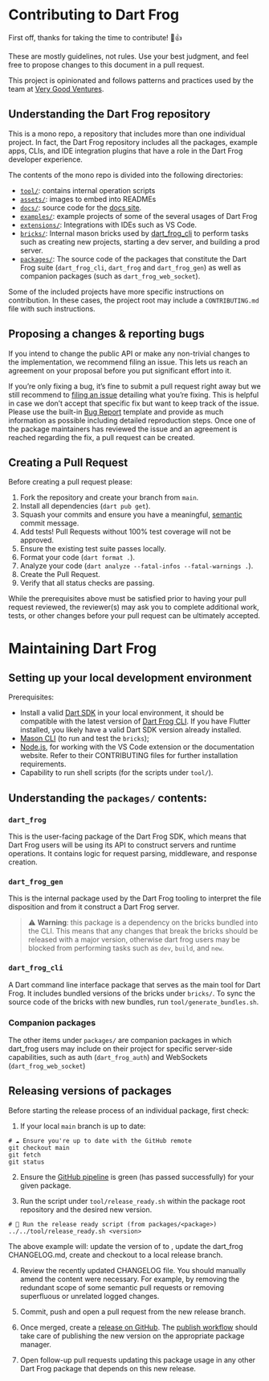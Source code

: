 # Contributing to Dart Frog

First off, thanks for taking the time to contribute! 🎉👍

These are mostly guidelines, not rules. Use your best judgment, and feel free to propose changes to this document in a pull request.

This project is opinionated and follows patterns and practices used by the team at [Very Good Ventures][very_good_ventures_link].

## Understanding the Dart Frog repository

This is a mono repo, a repository that includes more than one individual project. In fact, the Dart Frog repository includes all the packages, example apps, CLIs, and IDE integration plugins that have a role in the Dart Frog developer experience.

The contents of the mono repo is divided into the following directories:

- [`tool/`](https://github.com/VeryGoodOpenSource/dart_frog/tree/main/tool): contains internal operation scripts
- [`assets/`](https://github.com/VeryGoodOpenSource/dart_frog/tree/main/assets): images to embed into READMEs
- [`docs/`](https://github.com/VeryGoodOpenSource/dart_frog/tree/main/docs): source code for the [docs site][dart_frog_site].
- [`examples/`](https://github.com/VeryGoodOpenSource/dart_frog/tree/main/examples): example projects of some of the several usages of Dart Frog
- [`extensions/`](https://github.com/VeryGoodOpenSource/dart_frog/tree/main/extensions): Integrations with IDEs such as VS Code.
- [`bricks/`](https://github.com/VeryGoodOpenSource/dart_frog/tree/main/bricks): Internal mason bricks used by [dart_frog_cli][dart_frog_cli_link] to perform tasks such as creating new projects, starting a dev server, and building a prod server.
- [`packages/`](https://github.com/VeryGoodOpenSource/dart_frog/tree/main/packages): The source code of the packages that constitute the Dart Frog suite (`dart_frog_cli`, `dart_frog` and `dart_frog_gen`) as well as companion packages (such as `dart_frog_web_socket`).

Some of the included projects have more specific instructions on contribution. In these cases, the project root may include a `CONTRIBUTING.md` file with such instructions.

## Proposing a changes & reporting bugs

If you intend to change the public API or make any non-trivial changes to the implementation, we recommend filing an issue. This lets us reach an agreement on your proposal before you put significant effort into it.

If you’re only fixing a bug, it’s fine to submit a pull request right away but we still recommend to [filing an issue][issue_creation_link] detailing what you’re fixing. This is helpful in case we don’t accept that specific fix but want to keep track of the issue. Please use the built-in [Bug Report][bug_report_link] template and provide as much information as possible including detailed reproduction steps. Once one of the package maintainers has reviewed the issue and an agreement is reached regarding the fix, a pull request can be created.

## Creating a Pull Request

Before creating a pull request please:

1. Fork the repository and create your branch from `main`.
1. Install all dependencies (`dart pub get`).
1. Squash your commits and ensure you have a meaningful, [semantic][conventional_commits_link] commit message.
1. Add tests! Pull Requests without 100% test coverage will not be approved.
1. Ensure the existing test suite passes locally.
1. Format your code (`dart format .`).
1. Analyze your code (`dart analyze --fatal-infos --fatal-warnings .`).
1. Create the Pull Request.
1. Verify that all status checks are passing.

While the prerequisites above must be satisfied prior to having your
pull request reviewed, the reviewer(s) may ask you to complete additional
work, tests, or other changes before your pull request can be ultimately
accepted.

# Maintaining Dart Frog

## Setting up your local development environment

Prerequisites:

- Install a valid [Dart SDK](https://dart.dev/get-dart) in your local environment, it should be compatible with the latest version of [Dart Frog CLI](https://github.com/VeryGoodOpenSource/dart_frog/blob/main/packages/dart_frog_cli/pubspec.yaml). If you have Flutter installed, you likely have a valid Dart SDK version already installed.
- [Mason CLI][mason_install_link] (to run and test the `bricks`);
- [Node.js][node_js_dowload_link], for working with the VS Code extension or the documentation website. Refer to their CONTRIBUTING files for further installation requirements.
- Capability to run shell scripts (for the scripts under `tool/`).

## Understanding the `packages/` contents:

### `dart_frog`

This is the user-facing package of the Dart Frog SDK, which means that Dart Frog users will be using its API to construct servers and runtime operations. It contains logic for request parsing, middleware, and response creation.

### `dart_frog_gen`

This is the internal package used by the Dart Frog tooling to interpret the file disposition and from it construct a Dart Frog server.

> :warning: **Warning**: this package is a dependency on the bricks bundled into the CLI. This means that any changes that break the bricks should be released with a major version, otherwise dart frog users may be blocked from performing tasks such as `dev`, `build`, and `new`.

### `dart_frog_cli`

A Dart command line interface package that serves as the main tool for Dart Frog. It includes bundled versions of the bricks under `bricks/`. To sync the source code of the bricks with new bundles, run `tool/generate_bundles.sh`.

### Companion packages

The other items under `packages/` are companion packages in which dart_frog users may include on their project for specific server-side capabilities, such as auth (`dart_frog_auth`) and WebSockets (`dart_frog_web_socket`)

## Releasing versions of packages

Before starting the release process of an individual package, first check:

1. If your local `main` branch is up to date:

```shell
# ☁️ Ensure you're up to date with the GitHub remote
git checkout main
git fetch
git status
```

2. Ensure the [GitHub pipeline](https://github.com/VeryGoodOpenSource/dart_frog/actions) is green (has passed successfully) for your given package.

3. Run the script under `tool/release_ready.sh` within the package root repository and the desired new version.

```shell
# 🚀 Run the release ready script (from packages/<package>)
../../tool/release_ready.sh <version>
```

The above example will: update the version of <package> to <version>, update the dart_frog CHANGELOG.md, create and checkout to a local release branch.

4. Review the recently updated CHANGELOG file. You should manually amend the content were necessary. For example, by removing the redundant scope of some semantic pull requests or removing superfluous or unrelated logged changes.

5. Commit, push and open a pull request from the new release branch.

6. Once merged, create a [release on GitHub][github_release_link]. The [publish workflow](https://github.com/VeryGoodOpenSource/dart_frog/blob/main/.github/workflows/publish.yaml) should take care of publishing the new version on the appropriate package manager.

7. Open follow-up pull requests updating this package usage in any other Dart Frog package that depends on this new release.

[conventional_commits_link]: https://www.conventionalcommits.org/en/v1.0.0
[bug_report_link]: https://github.com/VeryGoodOpenSource/dart_frog/issues/new?assignees=&labels=bug&projects=&template=bug_report.md&title=fix%3A+
[issue_creation_link]: https://github.com/VeryGoodOpenSource/dart_frog/issues/new/choose
[very_good_ventures_link]: https://verygood.ventures
[dart_frog_site]: https://dartfrog.vgv.dev/
[dart_frog_cli_link]: https://pub.dev/packages/dart_frog_cli
[node_js_dowload_link]: https://nodejs.org/pt-br/download
[mason_install_link]: https://docs.brickhub.dev/installing/
[dart_standalone_link]: https://dart.dev/get-dart
[dart_on_flutter_link]: https://docs.flutter.dev/get-started/install
[github_release_link]: https://github.com/VeryGoodOpenSource/dart_frog/releases

